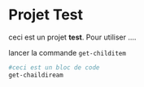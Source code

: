 # Projet Test

ceci est un projet **test**. Pour utiliser ....

lancer la commande `get-childitem `


```powershell
#ceci est un bloc de code 
get-chaildiream
```
